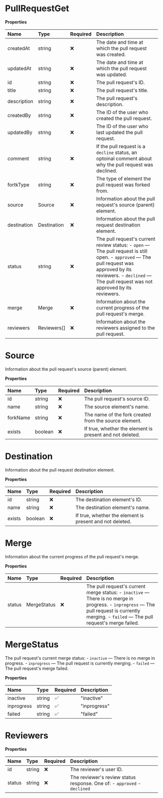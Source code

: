 # PullRequestGet

**Properties**

| Name        | Type        | Required | Description                                                                                                                                                                                                            |
| :---------- | :---------- | :------- | :--------------------------------------------------------------------------------------------------------------------------------------------------------------------------------------------------------------------- |
| createdAt   | string      | ❌       | The date and time at which the pull request was created.                                                                                                                                                               |
| updatedAt   | string      | ❌       | The date and time at which the pull request was updated.                                                                                                                                                               |
| id          | string      | ❌       | The pull request's ID.                                                                                                                                                                                                 |
| title       | string      | ❌       | The pull request's title.                                                                                                                                                                                              |
| description | string      | ❌       | The pull request's description.                                                                                                                                                                                        |
| createdBy   | string      | ❌       | The ID of the user who created the pull request.                                                                                                                                                                       |
| updatedBy   | string      | ❌       | The ID of the user who last updated the pull request.                                                                                                                                                                  |
| comment     | string      | ❌       | If the pull request is a `decline` status, an optoinal comment about why the pull request was declined.                                                                                                                |
| fortkType   | string      | ❌       | The type of element the pull request was forked from.                                                                                                                                                                  |
| source      | Source      | ❌       | Information about the pull request's source (parent) element.                                                                                                                                                          |
| destination | Destination | ❌       | Information about the pull request destination element.                                                                                                                                                                |
| status      | string      | ❌       | The pull request's current review status: - `open` — The pull request is still open. - `approved` — The pull request was approved by its reviewers. - `declined` — The pull request was not approved by its reviewers. |
| merge       | Merge       | ❌       | Information about the current progress of the pull request's merge.                                                                                                                                                    |
| reviewers   | Reviewers[] | ❌       | Information about the reviewers assigned to the pull request.                                                                                                                                                          |

# Source

Information about the pull request's source (parent) element.

**Properties**

| Name     | Type    | Required | Description                                              |
| :------- | :------ | :------- | :------------------------------------------------------- |
| id       | string  | ❌       | The pull request's source ID.                            |
| name     | string  | ❌       | The source element's name.                               |
| forkName | string  | ❌       | The name of the fork created from the source element.    |
| exists   | boolean | ❌       | If true, whether the element is present and not deleted. |

# Destination

Information about the pull request destination element.

**Properties**

| Name   | Type    | Required | Description                                              |
| :----- | :------ | :------- | :------------------------------------------------------- |
| id     | string  | ❌       | The destination element's ID.                            |
| name   | string  | ❌       | The destination element's name.                          |
| exists | boolean | ❌       | If true, whether the element is present and not deleted. |

# Merge

Information about the current progress of the pull request's merge.

**Properties**

| Name   | Type        | Required | Description                                                                                                                                                                                  |
| :----- | :---------- | :------- | :------------------------------------------------------------------------------------------------------------------------------------------------------------------------------------------- |
| status | MergeStatus | ❌       | The pull request's current merge status: - `inactive` — There is no merge in progress. - `inprogress` — The pull request is currently merging. - `failed` — The pull request's merge failed. |

# MergeStatus

The pull request's current merge status: - `inactive` — There is no merge in progress. - `inprogress` — The pull request is currently merging. - `failed` — The pull request's merge failed.

**Properties**

| Name       | Type   | Required | Description  |
| :--------- | :----- | :------- | :----------- |
| inactive   | string | ✅       | "inactive"   |
| inprogress | string | ✅       | "inprogress" |
| failed     | string | ✅       | "failed"     |

# Reviewers

**Properties**

| Name   | Type   | Required | Description                                                              |
| :----- | :----- | :------- | :----------------------------------------------------------------------- |
| id     | string | ❌       | The reviewer's user ID.                                                  |
| status | string | ❌       | The reviewer's review status response. One of: - `approved` - `declined` |

<!-- This file was generated by liblab | https://liblab.com/ -->
